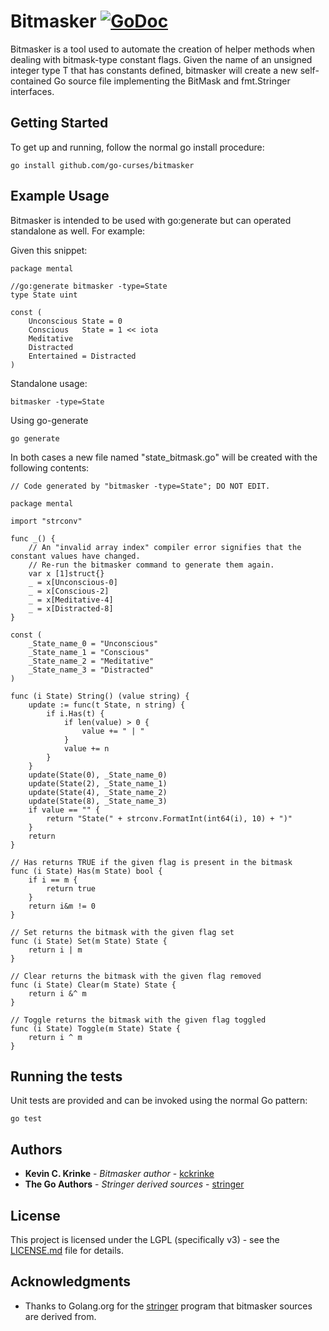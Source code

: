 # Bitmasker [![GoDoc](https://pkg.go.dev/github.com/go-curses/bitmasker?status.png)](https://pkg.go.dev/github.com/go-curses/bitmasker)

Bitmasker is a tool used to automate the creation of helper methods when dealing
with bitmask-type constant flags. Given the name of an unsigned integer type T
that has constants defined, bitmasker will create a new self-contained Go source
file implementing the BitMask and fmt.Stringer interfaces.

## Getting Started

To get up and running, follow the normal go install procedure:

```
go install github.com/go-curses/bitmasker
```

## Example Usage

Bitmasker is intended to be used with go:generate but can operated standalone
as well. For example:

Given this snippet:

```
package mental

//go:generate bitmasker -type=State
type State uint

const (
	Unconscious State = 0
	Conscious   State = 1 << iota
	Meditative
	Distracted
	Entertained = Distracted
)
```

Standalone usage:
```
bitmasker -type=State
```

Using go-generate
```
go generate
```

In both cases a new file named "state_bitmask.go" will be created with the
following contents:

```
// Code generated by "bitmasker -type=State"; DO NOT EDIT.

package mental

import "strconv"

func _() {
	// An "invalid array index" compiler error signifies that the constant values have changed.
	// Re-run the bitmasker command to generate them again.
	var x [1]struct{}
	_ = x[Unconscious-0]
	_ = x[Conscious-2]
	_ = x[Meditative-4]
	_ = x[Distracted-8]
}

const (
	_State_name_0 = "Unconscious"
	_State_name_1 = "Conscious"
	_State_name_2 = "Meditative"
	_State_name_3 = "Distracted"
)

func (i State) String() (value string) {
	update := func(t State, n string) {
		if i.Has(t) {
			if len(value) > 0 {
				value += " | "
			}
			value += n
		}
	}
	update(State(0), _State_name_0)
	update(State(2), _State_name_1)
	update(State(4), _State_name_2)
	update(State(8), _State_name_3)
	if value == "" {
		return "State(" + strconv.FormatInt(int64(i), 10) + ")"
	}
	return
}

// Has returns TRUE if the given flag is present in the bitmask
func (i State) Has(m State) bool {
	if i == m {
		return true
	}
	return i&m != 0
}

// Set returns the bitmask with the given flag set
func (i State) Set(m State) State {
	return i | m
}

// Clear returns the bitmask with the given flag removed
func (i State) Clear(m State) State {
	return i &^ m
}

// Toggle returns the bitmask with the given flag toggled
func (i State) Toggle(m State) State {
	return i ^ m
}
```

## Running the tests

Unit tests are provided and can be invoked using the normal Go pattern:

```
go test
```

## Authors

* **Kevin C. Krinke** - *Bitmasker author* - [kckrinke](https://github.com/kckrinke)
* **The Go Authors** - *Stringer derived sources* - [stringer](https://golang.org/x/tools/cmd/stringer)

## License

This project is licensed under the LGPL (specifically v3) - see the [LICENSE.md](LICENSE.md) file for details.

## Acknowledgments

* Thanks to Golang.org for the [stringer](https://golang.org/x/tools/cmd/stringer) program that bitmasker sources are derived from.
